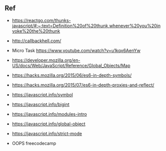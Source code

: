## Ref

- https://reactgo.com/thunks-javascript/#:~:text=Definition%20of%20thunk,whenever%20you%20invoke%20the%20thunk

- http://callbackhell.com/

- Micro Task https://www.youtube.com/watch?v=u1kqx6AenYw

- https://developer.mozilla.org/en-US/docs/Web/JavaScript/Reference/Global_Objects/Map

- https://hacks.mozilla.org/2015/06/es6-in-depth-symbols/

- https://hacks.mozilla.org/2015/07/es6-in-depth-proxies-and-reflect/

- https://javascript.info/symbol

- https://javascript.info/bigint

- https://javascript.info/modules-intro

- https://javascript.info/global-object

- https://javascript.info/strict-mode

- OOPS freecodecamp